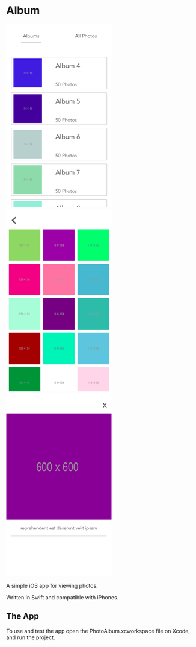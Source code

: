 # Album

<img
src="https://github.com/JoyceMatos/Albums/blob/master/Screen%20Shot%202017-06-02%20at%205.18.17%20PM.png" width = "280"> <img
src="https://github.com/JoyceMatos/Albums/blob/master/Screen%20Shot%202017-06-02%20at%205.16.07%20PM.png" width = "280"> <img
src="https://github.com/JoyceMatos/Albums/blob/master/Screen%20Shot%202017-06-02%20at%205.16.12%20PM.png" width = "280">

A simple iOS app for viewing photos.

Written in Swift and compatible with iPhones.

## The App

To use and test the app open the PhotoAlbum.xcworkspace file on Xcode, and run the project.

